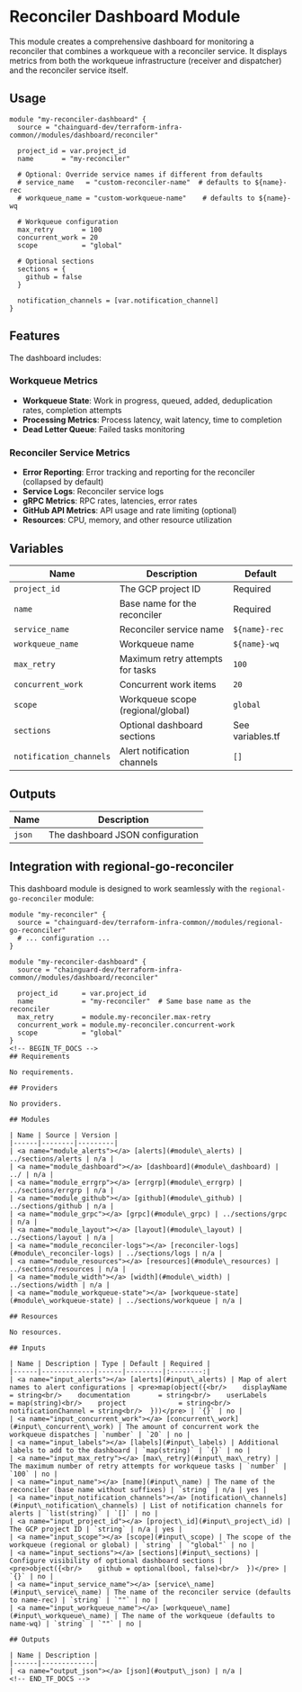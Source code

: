 # Reconciler Dashboard Module

This module creates a comprehensive dashboard for monitoring a reconciler that combines a workqueue with a reconciler service. It displays metrics from both the workqueue infrastructure (receiver and dispatcher) and the reconciler service itself.

## Usage

```hcl
module "my-reconciler-dashboard" {
  source = "chainguard-dev/terraform-infra-common//modules/dashboard/reconciler"

  project_id = var.project_id
  name       = "my-reconciler"

  # Optional: Override service names if different from defaults
  # service_name   = "custom-reconciler-name"  # defaults to ${name}-rec
  # workqueue_name = "custom-workqueue-name"    # defaults to ${name}-wq

  # Workqueue configuration
  max_retry       = 100
  concurrent_work = 20
  scope           = "global"

  # Optional sections
  sections = {
    github = false
  }

  notification_channels = [var.notification_channel]
}
```

## Features

The dashboard includes:

### Workqueue Metrics
- **Workqueue State**: Work in progress, queued, added, deduplication rates, completion attempts
- **Processing Metrics**: Process latency, wait latency, time to completion
- **Dead Letter Queue**: Failed tasks monitoring

### Reconciler Service Metrics
- **Error Reporting**: Error tracking and reporting for the reconciler (collapsed by default)
- **Service Logs**: Reconciler service logs
- **gRPC Metrics**: RPC rates, latencies, error rates
- **GitHub API Metrics**: API usage and rate limiting (optional)
- **Resources**: CPU, memory, and other resource utilization

## Variables

| Name | Description | Default |
|------|-------------|---------|
| `project_id` | The GCP project ID | Required |
| `name` | Base name for the reconciler | Required |
| `service_name` | Reconciler service name | `${name}-rec` |
| `workqueue_name` | Workqueue name | `${name}-wq` |
| `max_retry` | Maximum retry attempts for tasks | `100` |
| `concurrent_work` | Concurrent work items | `20` |
| `scope` | Workqueue scope (regional/global) | `global` |
| `sections` | Optional dashboard sections | See variables.tf |
| `notification_channels` | Alert notification channels | `[]` |

## Outputs

| Name | Description |
|------|-------------|
| `json` | The dashboard JSON configuration |

## Integration with regional-go-reconciler

This dashboard module is designed to work seamlessly with the `regional-go-reconciler` module:

```hcl
module "my-reconciler" {
  source = "chainguard-dev/terraform-infra-common//modules/regional-go-reconciler"
  # ... configuration ...
}

module "my-reconciler-dashboard" {
  source = "chainguard-dev/terraform-infra-common//modules/dashboard/reconciler"

  project_id      = var.project_id
  name            = "my-reconciler"  # Same base name as the reconciler
  max_retry       = module.my-reconciler.max-retry
  concurrent_work = module.my-reconciler.concurrent-work
  scope           = "global"
}
<!-- BEGIN_TF_DOCS -->
## Requirements

No requirements.

## Providers

No providers.

## Modules

| Name | Source | Version |
|------|--------|---------|
| <a name="module_alerts"></a> [alerts](#module\_alerts) | ../sections/alerts | n/a |
| <a name="module_dashboard"></a> [dashboard](#module\_dashboard) | ../ | n/a |
| <a name="module_errgrp"></a> [errgrp](#module\_errgrp) | ../sections/errgrp | n/a |
| <a name="module_github"></a> [github](#module\_github) | ../sections/github | n/a |
| <a name="module_grpc"></a> [grpc](#module\_grpc) | ../sections/grpc | n/a |
| <a name="module_layout"></a> [layout](#module\_layout) | ../sections/layout | n/a |
| <a name="module_reconciler-logs"></a> [reconciler-logs](#module\_reconciler-logs) | ../sections/logs | n/a |
| <a name="module_resources"></a> [resources](#module\_resources) | ../sections/resources | n/a |
| <a name="module_width"></a> [width](#module\_width) | ../sections/width | n/a |
| <a name="module_workqueue-state"></a> [workqueue-state](#module\_workqueue-state) | ../sections/workqueue | n/a |

## Resources

No resources.

## Inputs

| Name | Description | Type | Default | Required |
|------|-------------|------|---------|:--------:|
| <a name="input_alerts"></a> [alerts](#input\_alerts) | Map of alert names to alert configurations | <pre>map(object({<br/>    displayName         = string<br/>    documentation       = string<br/>    userLabels          = map(string)<br/>    project             = string<br/>    notificationChannel = string<br/>  }))</pre> | `{}` | no |
| <a name="input_concurrent_work"></a> [concurrent\_work](#input\_concurrent\_work) | The amount of concurrent work the workqueue dispatches | `number` | `20` | no |
| <a name="input_labels"></a> [labels](#input\_labels) | Additional labels to add to the dashboard | `map(string)` | `{}` | no |
| <a name="input_max_retry"></a> [max\_retry](#input\_max\_retry) | The maximum number of retry attempts for workqueue tasks | `number` | `100` | no |
| <a name="input_name"></a> [name](#input\_name) | The name of the reconciler (base name without suffixes) | `string` | n/a | yes |
| <a name="input_notification_channels"></a> [notification\_channels](#input\_notification\_channels) | List of notification channels for alerts | `list(string)` | `[]` | no |
| <a name="input_project_id"></a> [project\_id](#input\_project\_id) | The GCP project ID | `string` | n/a | yes |
| <a name="input_scope"></a> [scope](#input\_scope) | The scope of the workqueue (regional or global) | `string` | `"global"` | no |
| <a name="input_sections"></a> [sections](#input\_sections) | Configure visibility of optional dashboard sections | <pre>object({<br/>    github = optional(bool, false)<br/>  })</pre> | `{}` | no |
| <a name="input_service_name"></a> [service\_name](#input\_service\_name) | The name of the reconciler service (defaults to name-rec) | `string` | `""` | no |
| <a name="input_workqueue_name"></a> [workqueue\_name](#input\_workqueue\_name) | The name of the workqueue (defaults to name-wq) | `string` | `""` | no |

## Outputs

| Name | Description |
|------|-------------|
| <a name="output_json"></a> [json](#output\_json) | n/a |
<!-- END_TF_DOCS -->

